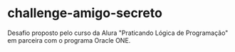 # challenge-amigo-secreto
Desafio proposto pelo curso da Alura "Praticando Lógica de Programação" em parceira com o programa Oracle ONE.

